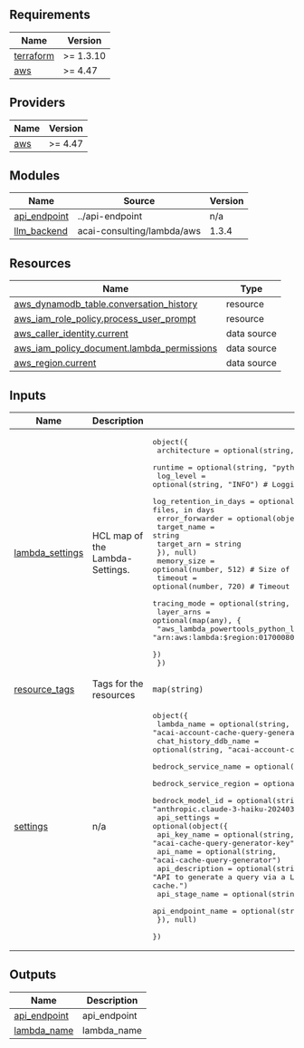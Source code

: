 <!-- BEGIN_TF_DOCS -->
## Requirements

| Name | Version |
|------|---------|
| <a name="requirement_terraform"></a> [terraform](#requirement\_terraform) | >= 1.3.10 |
| <a name="requirement_aws"></a> [aws](#requirement\_aws) | >= 4.47 |

## Providers

| Name | Version |
|------|---------|
| <a name="provider_aws"></a> [aws](#provider\_aws) | >= 4.47 |

## Modules

| Name | Source | Version |
|------|--------|---------|
| <a name="module_api_endpoint"></a> [api\_endpoint](#module\_api\_endpoint) | ../api-endpoint | n/a |
| <a name="module_llm_backend"></a> [llm\_backend](#module\_llm\_backend) | acai-consulting/lambda/aws | 1.3.4 |

## Resources

| Name | Type |
|------|------|
| [aws_dynamodb_table.conversation_history](https://registry.terraform.io/providers/hashicorp/aws/latest/docs/resources/dynamodb_table) | resource |
| [aws_iam_role_policy.process_user_prompt](https://registry.terraform.io/providers/hashicorp/aws/latest/docs/resources/iam_role_policy) | resource |
| [aws_caller_identity.current](https://registry.terraform.io/providers/hashicorp/aws/latest/docs/data-sources/caller_identity) | data source |
| [aws_iam_policy_document.lambda_permissions](https://registry.terraform.io/providers/hashicorp/aws/latest/docs/data-sources/iam_policy_document) | data source |
| [aws_region.current](https://registry.terraform.io/providers/hashicorp/aws/latest/docs/data-sources/region) | data source |

## Inputs

| Name | Description | Type | Default | Required |
|------|-------------|------|---------|:--------:|
| <a name="input_lambda_settings"></a> [lambda\_settings](#input\_lambda\_settings) | HCL map of the Lambda-Settings. | <pre>object({<br>    architecture          = optional(string, "x86_64")<br>    runtime               = optional(string, "python3.10")<br>    log_level             = optional(string, "INFO") # Logging level, e.g. "INFO"<br>    log_retention_in_days = optional(number, 7)      # Retention period for log files, in days<br>    error_forwarder = optional(object({<br>      target_name = string<br>      target_arn  = string<br>    }), null)<br>    memory_size  = optional(number, 512) # Size of the memory, in MB<br>    timeout      = optional(number, 720) # Timeout for the function, in seconds<br>    tracing_mode = optional(string, "Active")<br>    layer_arns = optional(map(any), {<br>      "aws_lambda_powertools_python_layer_arn" = "arn:aws:lambda:$region:017000801446:layer:AWSLambdaPowertoolsPythonV2:40"<br>    })<br>  })</pre> | <pre>{<br>  "architecture": "x86_64",<br>  "error_forwarder": null,<br>  "layer_arns": {<br>    "aws_lambda_powertools_python_layer_arn": "arn:aws:lambda:$region:017000801446:layer:AWSLambdaPowertoolsPythonV2:40"<br>  },<br>  "log_level": "INFO",<br>  "log_retention_in_days": 7,<br>  "memory_size": 512,<br>  "runtime": "python3.10",<br>  "timeout": 720,<br>  "tracing_mode": "Active"<br>}</pre> | no |
| <a name="input_resource_tags"></a> [resource\_tags](#input\_resource\_tags) | Tags for the resources | `map(string)` | `{}` | no |
| <a name="input_settings"></a> [settings](#input\_settings) | n/a | <pre>object({<br>    lambda_name            = optional(string, "acai-account-cache-query-generator")<br>    chat_history_ddb_name  = optional(string, "acai-account-cache-query-generator-chat-history")<br>    bedrock_service_name   = optional(string, "bedrock-runtime")<br>    bedrock_service_region = optional(string, "eu-central-1")<br>    bedrock_model_id       = optional(string, "anthropic.claude-3-haiku-20240307-v1:0")<br>    api_settings = optional(object({<br>      api_key_name      = optional(string, "acai-cache-query-generator-key")<br>      api_name          = optional(string, "acai-cache-query-generator")<br>      api_description   = optional(string, "API to generate a query via a LLM and to execute a query against the cache.")<br>      api_stage_name    = optional(string, "v1")<br>      api_endpoint_name = optional(string, "chat_query")<br>    }), null)<br>  })</pre> | <pre>{<br>  "api_settings": null,<br>  "bedrock_model_id": "anthropic.claude-3-haiku-20240307-v1:0",<br>  "bedrock_service_name": "bedrock-runtime",<br>  "bedrock_service_region": "eu-central-1",<br>  "lambda_name": "acai-account-cache-query-generator"<br>}</pre> | no |

## Outputs

| Name | Description |
|------|-------------|
| <a name="output_api_endpoint"></a> [api\_endpoint](#output\_api\_endpoint) | api\_endpoint |
| <a name="output_lambda_name"></a> [lambda\_name](#output\_lambda\_name) | lambda\_name |
<!-- END_TF_DOCS -->